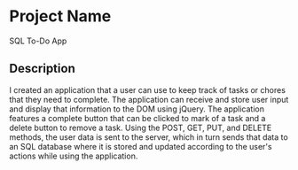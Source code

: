 # Project Name

SQL To-Do App

## Description

I created an application that a user can use to keep track of tasks or chores that they need to complete. The application can receive and store user input and display that information to the DOM using jQuery. The application features a complete button that can be clicked to mark of a task and a delete button to remove a task. Using the POST, GET, PUT, and DELETE methods, the user data is sent to the server, which in turn sends that data to an SQL database where it is stored and updated according to the user's actions while using the application.

